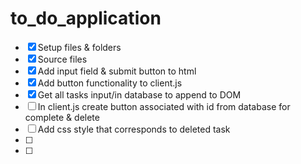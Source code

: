 # to_do_application

- [x] Setup files & folders
- [x] Source files
- [x] Add input field & submit button to html
- [x] Add button functionality to client.js
- [x] Get all tasks input/in database to append to DOM
- [ ] In client.js create button associated with id from database for complete & delete
- [ ] Add css style that corresponds to deleted task
- [ ]
- [ ]

